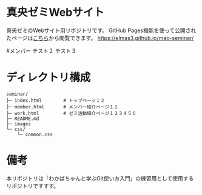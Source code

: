 # 真央ゼミWebサイト
真央ゼミのWebサイト用リポジトリです。
GitHub Pages機能を使って公開されたページは[こちら](https://elmas3.github.io/mao-seminar/)から閲覧できます。
https://elmas3.github.io/mao-seminar/

#メンバー
テスト２
テスト３

# ディレクトリ構成
```
seminar/
├─ index.html        # トップページ１２
├─ member.html       # メンバー紹介ページ１２
├─ work.html         # ゼミ活動紹介ページ１２３４５６
├─ README.md
├─ images
└─ css/
    └─ common.css
```

# 備考
本リポジトリは「わかばちゃんと学ぶGit使い方入門」の練習用として使用するリポジトリですすす。
